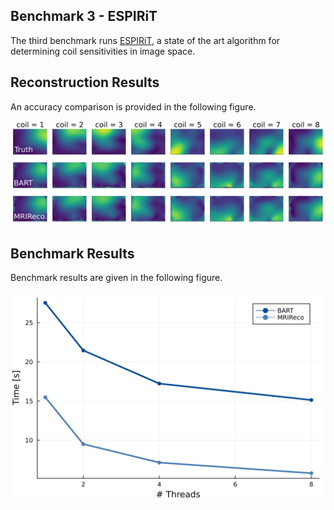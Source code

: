 ## Benchmark 3 -  ESPIRiT 

The third benchmark runs [ESPIRiT](https://doi.org/10.1002/mrm.24751), a state of the art algorithm for determining coil sensitivities in image space. 

## Reconstruction Results

An accuracy comparison is provided in the following figure.

![Reconstruction Results](reco/images.svg?raw=true "Reconstruction Results")

## Benchmark Results

Benchmark results are given in the following figure.

![Benchmark Results](reco/timings.svg?raw=true "Benchmark Results")

